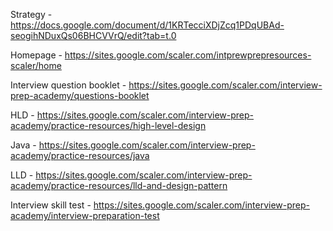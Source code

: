 Strategy - https://docs.google.com/document/d/1KRTecciXDjZcq1PDqUBAd-seogihNDuxQs06BHCVVrQ/edit?tab=t.0

Homepage - https://sites.google.com/scaler.com/intprewprepresources-scaler/home

Interview question booklet - https://sites.google.com/scaler.com/interview-prep-academy/questions-booklet

HLD - https://sites.google.com/scaler.com/interview-prep-academy/practice-resources/high-level-design

Java - https://sites.google.com/scaler.com/interview-prep-academy/practice-resources/java

LLD - https://sites.google.com/scaler.com/interview-prep-academy/practice-resources/lld-and-design-pattern

Interview skill test - https://sites.google.com/scaler.com/interview-prep-academy/interview-preparation-test